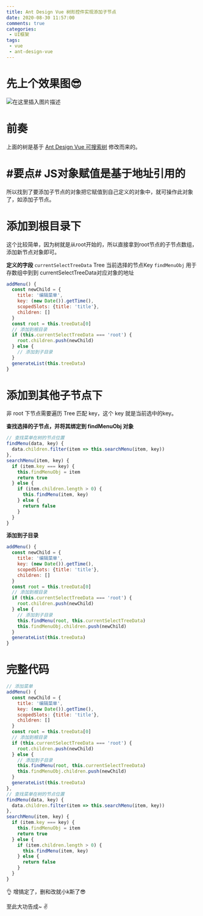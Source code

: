 ```yaml
---
title: Ant Design Vue 树形控件实现添加子节点
date: 2020-08-30 11:57:00
comments: true
categories:
 - UI框架
tags: 
 - vue
 - ant-design-vue
---
```



# 先上个效果图😎
![在这里插入图片描述](https://img-blog.csdnimg.cn/20200828131635956.gif#pic_center)
# 前奏
上面的树是基于 [Ant Design Vue 可搜索树](https://1x.antdv.com/components/tree-cn/) 修改而来的。
# #要点# JS对象赋值是基于地址引用的
所以找到了要添加子节点的对象把它赋值到自己定义的对象中，就可操作此对象了，如添加子节点。

# 添加到根目录下
这个比较简单，因为树就是从root开始的，所以直接拿到root节点的子节点数组，添加新节点对象即可。

**定义的字段**
`currentSelectTreeData` Tree 当前选择的节点Key
`findMenuObj` 用于存数组中到到 currentSelectTreeData对应对象的地址

```javascript
addMenu() {
  const newChild = {
    title: '编辑菜单',
    key: (new Date()).getTime(),
    scopedSlots: {title: 'title'},
    children: []
  }
  const root = this.treeData[0]
  // 添加到根目录
  if (this.currentSelectTreeData === 'root') {
    root.children.push(newChild)
  } else {
    // 添加到子目录
  }
  generateList(this.treeData)
}
```

# 添加到其他子节点下
非 root 下节点需要遍历 Tree 匹配 key，这个 key 就是当前选中的key。

**查找选择的子节点，并将其绑定到 findMenuObj 对象**
```javascript
// 查找菜单在树的节点位置
findMenu(data, key) {
  data.children.filter(item => this.searchMenu(item, key))
},
searchMenu(item, key) {
  if (item.key === key) {
    this.findMenuObj = item
    return true
  } else {
    if (item.children.length > 0) {
      this.findMenu(item, key)
    } else {
      return false
    }
  }
}
```
**添加到子目录**
```javascript
addMenu() {
  const newChild = {
    title: '编辑菜单',
    key: (new Date()).getTime(),
    scopedSlots: {title: 'title'},
    children: []
  }
  const root = this.treeData[0]
  // 添加到根目录
  if (this.currentSelectTreeData === 'root') {
    root.children.push(newChild)
  } else {
    // 添加到子目录
    this.findMenu(root, this.currentSelectTreeData)
    this.findMenuObj.children.push(newChild)
  }
  generateList(this.treeData)
}
```

# 完整代码

```javascript
// 添加菜单
addMenu() {
  const newChild = {
    title: '编辑菜单',
    key: (new Date()).getTime(),
    scopedSlots: {title: 'title'},
    children: []
  }
  const root = this.treeData[0]
  // 添加到根目录
  if (this.currentSelectTreeData === 'root') {
    root.children.push(newChild)
  } else {
    // 添加到子目录
    this.findMenu(root, this.currentSelectTreeData)
    this.findMenuObj.children.push(newChild)
  }
  generateList(this.treeData)
},
// 查找菜单在树的节点位置
findMenu(data, key) {
  data.children.filter(item => this.searchMenu(item, key))
},
searchMenu(item, key) {
  if (item.key === key) {
    this.findMenuObj = item
    return true
  } else {
    if (item.children.length > 0) {
      this.findMenu(item, key)
    } else {
      return false
    }
  }
}
```
👌 增搞定了，删和改就小k斯了😎

至此大功告成~ ✌ 
